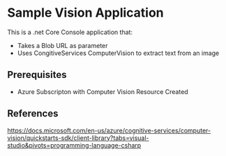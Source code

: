 # Sample Vision Application
This is a .net Core Console application that:
* Takes a Blob URL as parameter
* Uses CongitiveServices ComputerVision to extract text from an image
## Prerequisites
* Azure Subscripton with Computer Vision Resource Created
## References
https://docs.microsoft.com/en-us/azure/cognitive-services/computer-vision/quickstarts-sdk/client-library?tabs=visual-studio&pivots=programming-language-csharp


